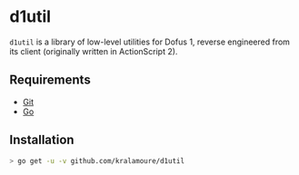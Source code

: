 # d1util

`d1util` is a library of low-level utilities for Dofus 1, reverse engineered from its client (originally written in
ActionScript 2).

## Requirements

- [Git](https://git-scm.com/)
- [Go](https://golang.org/)

## Installation

```sh
> go get -u -v github.com/kralamoure/d1util
```
